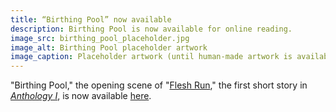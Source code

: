 ```yaml
---
title: “Birthing Pool” now available
description: Birthing Pool is now available for online reading.
image_src: birthing_pool_placeholder.jpg
image_alt: Birthing Pool placeholder artwork
image_caption: Placeholder artwork (until human-made artwork is available) generated by Schizoid Nightmares on April 14, 2023, using <a href='https://creator.nightcafe.studio/creation/CDxGVor8kqRB81q3qd1n' target='_blank'>NightCafe</a> (Stable Diffusion v1.5), licensed under <a href='https://creativecommons.org/publicdomain/zero/1.0/' target='_blank'>CC0 1.0</a>.
---
```


"Birthing Pool," the opening scene of "[Flesh Run](/anthology-i/flesh-run/)," the first short story in *[Anthology I](/anthology-i/)*, is now available [here](/anthology-i/flesh-run/birthing-pool).